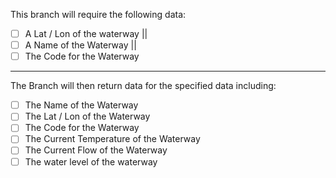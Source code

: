 This branch will require the following data: 

- [ ] A Lat / Lon of the waterway ||
- [ ] A Name of the Waterway || 
- [ ] The Code for the Waterway

--- 
The Branch will then return data for the specified data including: 
- [ ] The Name of the Waterway
- [ ] The Lat / Lon of the Waterway
- [ ] The Code for the Waterway
- [ ] The Current Temperature of the Waterway 
- [ ] The Current Flow of the Waterway 
- [ ] The water level of the waterway 